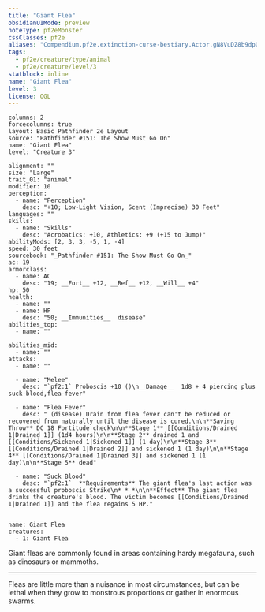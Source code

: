 ```yaml
---
title: "Giant Flea"
obsidianUIMode: preview
noteType: pf2eMonster
cssClasses: pf2e
aliases: "Compendium.pf2e.extinction-curse-bestiary.Actor.gN8VuDZ8b9dp0Ep0" 
tags:
  - pf2e/creature/type/animal
  - pf2e/creature/level/3
statblock: inline
name: "Giant Flea"
level: 3
license: OGL
---
```


```statblock
columns: 2
forcecolumns: true
layout: Basic Pathfinder 2e Layout
source: "Pathfinder #151: The Show Must Go On"
name: "Giant Flea"
level: "Creature 3"

alignment: ""
size: "Large"
trait_01: "animal"
modifier: 10
perception:
  - name: "Perception"
    desc: "+10; Low-Light Vision, Scent (Imprecise) 30 Feet"
languages: ""
skills:
  - name: "Skills"
    desc: "Acrobatics: +10, Athletics: +9 (+15 to Jump)"
abilityMods: [2, 3, 3, -5, 1, -4]
speed: 30 feet
sourcebook: "_Pathfinder #151: The Show Must Go On_"
ac: 19
armorclass:
  - name: AC
    desc: "19; __Fort__ +12, __Ref__ +12, __Will__ +4"
hp: 50
health:
  - name: ""
  - name: HP
    desc: "50; __Immunities__  disease"
abilities_top:
  - name: ""

abilities_mid:
  - name: ""
attacks:
  - name: ""

  - name: "Melee"
    desc: "`pf2:1` Proboscis +10 ()\n__Damage__  1d8 + 4 piercing plus suck-blood,flea-fever"

  - name: "Flea Fever"
    desc: " (disease) Drain from flea fever can't be reduced or recovered from naturally until the disease is cured.\n\n**Saving Throw** DC 18 Fortitude check\n\n**Stage 1** [[Conditions/Drained 1|Drained 1]] (1d4 hours)\n\n**Stage 2** drained 1 and [[Conditions/Sickened 1|Sickened 1]] (1 day)\n\n**Stage 3** [[Conditions/Drained 1|Drained 2]] and sickened 1 (1 day)\n\n**Stage 4** [[Conditions/Drained 1|Drained 3]] and sickened 1 (1 day)\n\n**Stage 5** dead"

  - name: "Suck Blood"
    desc: "`pf2:1`  **Requirements** The giant flea's last action was a successful proboscis Strike\n* * *\n\n**Effect** The giant flea drinks the creature's blood. The victim becomes [[Conditions/Drained 1|Drained 1]] and the flea regains 5 HP."
 
```

```encounter-table
name: Giant Flea
creatures:
  - 1: Giant Flea
```



Giant fleas are commonly found in areas containing hardy megafauna, such as dinosaurs or mammoths.

* * *

Fleas are little more than a nuisance in most circumstances, but can be lethal when they grow to monstrous proportions or gather in enormous swarms.
